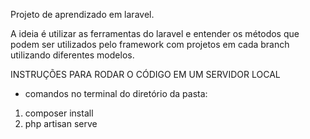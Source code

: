 Projeto de aprendizado em laravel.

A ideia é utilizar as ferramentas do laravel e entender os métodos que podem ser utilizados pelo framework com projetos em cada branch utilizando diferentes modelos.

INSTRUÇÕES PARA RODAR O CÓDIGO EM UM SERVIDOR LOCAL

- comandos no terminal do diretório da pasta:

1. composer install
2. php artisan serve
